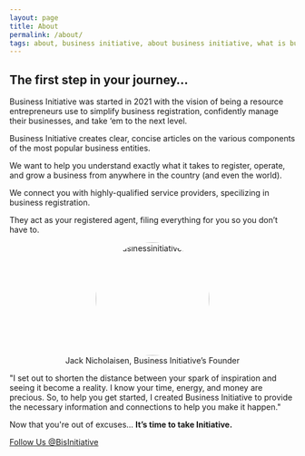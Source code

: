```yaml
---
layout: page
title: About
permalink: /about/
tags: about, business initiative, about business initiative, what is business initiative, what is a business initiative
---
```


## The first step in your journey…

Business Initiative was started in 2021 with the vision of being a resource entrepreneurs use to simplify business registration, confidently manage their businesses, and take ‘em to the next level.

Business Initiative creates clear, concise articles on the various components of the most popular business entities. 

We want to help you understand exactly what it takes to register, operate, and grow a business from anywhere in the country (and even the world). 

We connect you with highly-qualified service providers, specilizing in business registration. 

They act as your registered agent, filing everything for you so you don’t have to. 

<figure>
<center>
<img alt="businessinitiative.org" src="/images/jack-nicholaisen-business-initiative.jpeg" width="200" height="200" style="border-radius: 50%;" /> 
<figcaption> Jack Nicholaisen, Business Initiative’s Founder
</figcaption>
</center>
</figure>

"I set out to shorten the distance between your spark of inspiration and seeing it become a reality. I know your time, energy, and money are precious. So, to help you get started, I created Business Initiative to provide the necessary information and connections to help you make it happen." 

Now that you're out of excuses… **It’s time to take Initiative.**

[Follow Us @BisInitiative](https://x.com/BisInitiative)
